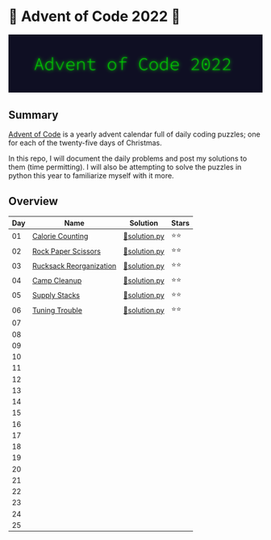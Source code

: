 # 🎄 Advent of Code 2022 🎄

![AoC2022 logo](https://github.com/ChristopherSterza/group-advent-of-code-2022/blob/chris/header.png)

## Summary

[Advent of Code](https://www.adventofcode.com/) is a yearly advent calendar full
of daily coding puzzles; one for each of the twenty-five days of Christmas.

In this repo, I will document the daily problems and post my solutions to them
(time permitting). I will also be attempting to solve the puzzles in python this
year to familiarize myself with it more.

## Overview

| Day | Name                                                           | Solution                                                                                                     | Stars |
| --- | -------------------------------------------------------------- | ------------------------------------------------------------------------------------------------------------ | ----- |
| 01  | [Calorie Counting](https://adventofcode.com/2022/day/1)        | [🐍solution.py](https://github.com/ChristopherSterza/group-advent-of-code-2022/blob/chris/day-1/solution.py) | ⭐⭐  |
| 02  | [Rock Paper Scissors](https://adventofcode.com/2022/day/2)     | [🐍solution.py](https://github.com/ChristopherSterza/group-advent-of-code-2022/blob/chris/day-2/solution.py) | ⭐⭐  |
| 03  | [Rucksack Reorganization](https://adventofcode.com/2022/day/3) | [🐍solution.py](https://github.com/ChristopherSterza/group-advent-of-code-2022/blob/chris/day-3/solution.py) | ⭐⭐  |
| 04  | [Camp Cleanup](https://adventofcode.com/2022/day/4)            | [🐍solution.py](https://github.com/ChristopherSterza/group-advent-of-code-2022/blob/chris/day-4/solution.py) | ⭐⭐  |
| 05  | [Supply Stacks](https://adventofcode.com/2022/day/5)           | [🐍solution.py](https://github.com/ChristopherSterza/group-advent-of-code-2022/blob/chris/day-5/solution.py) | ⭐⭐  |
| 06  | [Tuning Trouble](https://adventofcode.com/2022/day/6)          | [🐍solution.py](https://github.com/ChristopherSterza/group-advent-of-code-2022/blob/chris/day-6/solution.py) | ⭐⭐  |
| 07  |                                                                |                                                                                                              |       |
| 08  |                                                                |                                                                                                              |       |
| 09  |                                                                |                                                                                                              |       |
| 10  |                                                                |                                                                                                              |       |
| 11  |                                                                |                                                                                                              |       |
| 12  |                                                                |                                                                                                              |       |
| 13  |                                                                |                                                                                                              |       |
| 14  |                                                                |                                                                                                              |       |
| 15  |                                                                |                                                                                                              |       |
| 16  |                                                                |                                                                                                              |       |
| 17  |                                                                |                                                                                                              |       |
| 18  |                                                                |                                                                                                              |       |
| 19  |                                                                |                                                                                                              |       |
| 20  |                                                                |                                                                                                              |       |
| 21  |                                                                |                                                                                                              |       |
| 22  |                                                                |                                                                                                              |       |
| 23  |                                                                |                                                                                                              |       |
| 24  |                                                                |                                                                                                              |       |
| 25  |                                                                |                                                                                                              |       |
